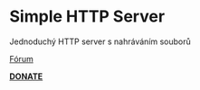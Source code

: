 <h1>Simple HTTP Server</h1>
<p>
Jednoduchý HTTP server s nahráváním souborů
<p>
<a href="https://www.xbmc-kodi.cz/prispevek-simple-http-server-v1-2-0">Fórum</a>
<p>
<b><a href="https://www.paypal.me/petrsaros">DONATE</a></b>
<p>
